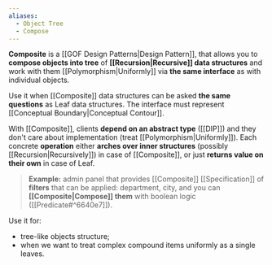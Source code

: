 ```yaml
---
aliases:
  - Object Tree
  - Compose
---
```

**Composite** is a [[GOF Design Patterns|Design Pattern]], that allows you to **compose objects into tree** of **[[Recursion|Recursive]] data structures** and work with them [[Polymorphism|Uniformly]] via **the same interface** as with individual objects.

Use it when [[Composite]] data structures can be asked **the same questions** as Leaf data structures. The interface must represent [[Conceptual Boundary|Conceptual Contour]].

With [[Composite]], clients **depend on an abstract type** ([[DIP]]) and they don't care about implementation (treat [[Polymorphism|Uniformly]]). Each concrete **operation** either **arches over inner structures** (possibly [[Recursion|Recursively]]) in case of [[Composite]], or just **returns value on their own** in case of Leaf.

> **Example:** admin panel that provides [[Composite]] [[Specification]] of **filters** that can be applied: department, city, and you can **[[Composite|Compose]] them** with boolean logic ([[Predicate#^6640e7]]).

Use it for:
- tree-like objects structure;
- when we want to treat complex compound items uniformly as a single leaves.






